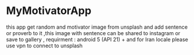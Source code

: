# MyMotivatorApp
this app get random and motivator image from unsplash and add  sentence or proverb to it ,this image with sentence can be shared to instagram or save to gallery ,
requirment : android 5 (API 21) +  and  for Iran locale  please use vpn to connect to unsplash
